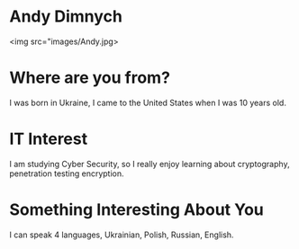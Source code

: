 # Andy Dimnych

<img src="images/Andy.jpg>
      
# Where are you from?

I was born in Ukraine, I came to the United States when I was 10 years old.

# IT Interest

I am studying Cyber Security, so I really enjoy learning about cryptography, penetration testing encryption. 

# Something Interesting About You

I can speak 4 languages, Ukrainian, Polish, Russian, English.

